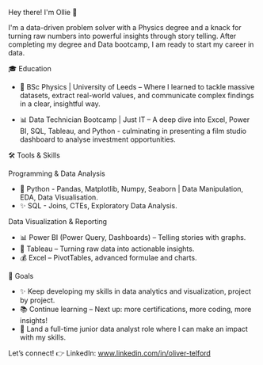 Hey there! I'm Ollie 👋

I'm a data-driven problem solver with a Physics degree and a knack for turning raw numbers into powerful insights through story telling. After completing my degree and Data bootcamp, I am ready to start my career in data.


🎓 Education

-  📖 BSc Physics | University of Leeds – Where I learned to tackle massive datasets, extract real-world values, and communicate complex findings in a clear, insightful way.

-  📊 Data Technician Bootcamp | Just IT – A deep dive into Excel, Power BI, SQL, Tableau, and Python - culminating in presenting a film studio dashboard to analyse investment opportunities. 



🛠️ Tools & Skills

Programming & Data Analysis

-  🐍 Python - Pandas, Matplotlib, Numpy, Seaborn | Data Manipulation, EDA, Data Visualisation.
-  ✨ SQL - Joins, CTEs, Exploratory Data Analysis.



Data Visualization & Reporting

-  📊 Power BI (Power Query, Dashboards) – Telling stories with graphs.
-  🎨 Tableau – Turning raw data into actionable insights.
-  💰 Excel – PivotTables, advanced formulae and charts.


💪 Goals

-  ✨ Keep developing my skills in data analytics and visualization, project by project.
-  📚 Continue learning – Next up: more certifications, more coding, more insights!
-  🎥 Land a full-time junior data analyst role where I can make an impact with my skills.

Let’s connect! 👉 LinkedIn: www.linkedin.com/in/oliver-telford 
